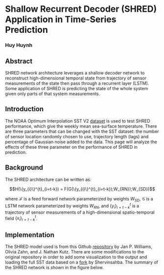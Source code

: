 # Shallow Recurrent Decoder (SHRED) Application in Time-Series Prediction
### Huy Huynh

## Abstract
SHRED network architecture leverages a shallow decoder network to reconstruct high-dimensional temporal state from trajectory of sensor measurements of the state then pass through a recurrent layer (LSTM). Some application of SHRED is predicting the state of the whole system given only parts of that system measurements.

## Introduction
The NOAA Optimum Interpolation SST V2 [dataset](https://psl.noaa.gov/data/gridded/data.noaa.oisst.v2.html) is used to test SHRED performance, which give the weekly mean sea-surface temperature. There are three parameters that can be changed with the SST dataset: the number of sensor location randomly chosen to use, trajectory length (lags) and percentage of Gaussian noise added to the data. This page will analyze the effects of these three parameter on the performance of SHRED in prediction.

## Background
The SHRED architecture can be written as:

<p align="center">
  $$H(\{y_{i}\}^{t}_{i=t-k}) = F(G(\{y_{i}\}^{t}_{i=t-k});W_{RN});W_{SD})$$
</p>

where $\mathcal F$ is a feed forward network parameterized by weights $W_{SD}$, $\mathcal G$ is a LSTM network parameterized by weights $W_{RN}$, and $\{ y_i \} _{i=t-k}^t$ is a trajectory of sensor measurements of a high-dimensional spatio-temporal field $\{ x_i \} _{i=t-k}^t$.

## Implementation
The SHRED model used is from this Github [repository](https://github.com/Jan-Williams/pyshred) by Jan P. Williams, Olivia Zahn, and J. Nathan Kutz. There are some modifications to the original repository in order to add some visualization to the output and loading the full SST data based on a [fork](https://github.com/shervinsahba/pyshred) by Shervinsahba. The summary of the SHRED network is shown in the figure below.
